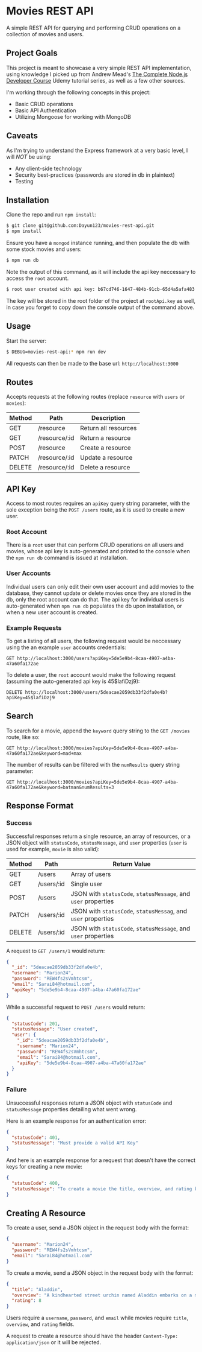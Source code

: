 # Movies REST API

A simple REST API for querying and performing CRUD operations on a collection of movies and users. 

## Project Goals

This project is meant to showcase a very simple REST API implementation, using knowledge I picked up from Andrew Mead's [The Complete Node.js Developer Course](https://www.udemy.com/course/the-complete-nodejs-developer-course-2/) Udemy tutorial series, as well as a few other sources.

I'm working through the following concepts in this project:

- Basic CRUD operations
- Basic API Authentication
- Utilizing Mongoose for working with MongoDB

## Caveats

As I'm trying to understand the Express framework at a very basic level, I will *NOT* be using:

- Any client-side technology
- Security best-practices (passwords are stored in db in plaintext)
- Testing

## Installation

Clone the repo and run `npm install`:

```bash
$ git clone git@github.com:Dayun123/movies-rest-api.git
$ npm install
```

Ensure you have a `mongod` instance running, and then populate the db with some stock movies and users:

```bash
$ npm run db
```

Note the output of this command, as it will include the api key neccessary to access the `root` account.

```bash
$ root user created with api key: b67cd746-1647-484b-91cb-65d4a5afa483
```

The key will be stored in the root folder of the project at `rootApi.key` as well, in case you forget to copy down the console output of the command above.

## Usage

Start the server:

```bash
$ DEBUG=movies-rest-api:* npm run dev
```

All requests can then be made to the base url: `http://localhost:3000`

## Routes

Accepts requests at the following routes (replace `resource` with `users` or `movies`):

|  Method | Path          | Description           |
| --------| ------------- | ----------------------|
| GET     | /resource     | Return all resources  |
| GET     | /resource/:id | Return a resource     |
| POST    | /resource     | Create a resource     |
| PATCH   | /resource/:id | Update a resource     |
| DELETE  | /resource/:id | Delete a resource     |

## API Key

Access to most routes requires an `apiKey` query string parameter, with the sole exception being the `POST /users` route, as it is used to create a new user. 

### Root Account

There is a `root` user that can perform CRUD operations on all users and movies, whose api key is auto-generated and printed to the console when the `npm run db` command is issued at installation. 

### User Accounts

Individual users can only edit their own user account and add movies to the database, they cannot update or delete movies once they are stored in the db, only the root account can do that. The api key for individual users is auto-generated when `npm run db` populates the db upon installation, or when a new user account is created.

### Example Requests

To get a listing of all users, the following request would be neccessary using the an example `user` accounts credentials:

`GET http://localhost:3000/users?apiKey=5de5e9b4-8caa-4907-a4ba-47a60fa172ae`

To delete a user, the `root` account would make the following request (assuming the auto-generated api key is 45$lafiDzj9):

`DELETE http://localhost:3000/users/5deacae2059db33f2dfa0e4b?apiKey=45$lafiDzj9`

## Search

To search for a movie, append the `keyword` query string to the `GET /movies` route, like so:

`GET http://localhost:3000/movies?apiKey=5de5e9b4-8caa-4907-a4ba-47a60fa172ae&keyword=mad+max`

The number of results can be filtered with the `numResults` query string parameter:

`GET http://localhost:3000/movies?apiKey=5de5e9b4-8caa-4907-a4ba-47a60fa172ae&keyword=batman&numResults=3`

## Response Format

### Success

Successful responses return a single resource, an array of resources, or a JSON object with `statusCode`, `statusMessage`, and `user` properties (`user` is used for example, `movie` is also valid):

|  Method | Path          | Return Value                                |
| --------| ------------- | --------------------------------------------|
| GET     | /users        | Array of users                              | 
| GET     | /users/:id    | Single user                                 |
| POST    | /users        | JSON with `statusCode`, `statusMessage`, and `user` properties  |
| PATCH   | /users/:id    | JSON with `statusCode`, `statusMessag`, and `user` properties   |
| DELETE  | /users/:id    | JSON with `statusCode`, `statusMessage`, and `user` properties  |

A request to `GET /users/1` would return:

```json
{
  "_id": "5deacae2059db33f2dfa0e4b",
  "username": "Marion24",
  "password": "REW4fs2sVmhtcsm",
  "email": "Sarai84@hotmail.com",
  "apiKey": "5de5e9b4-8caa-4907-a4ba-47a60fa172ae"
}
```

While a successful request to `POST /users` would return:

```json
{
  "statusCode": 201,
  "statusMessage": "User created",
  "user": {
    "_id": "5deacae2059db33f2dfa0e4b",
    "username": "Marion24",
    "password": "REW4fs2sVmhtcsm",
    "email": "Sarai84@hotmail.com",
    "apiKey": "5de5e9b4-8caa-4907-a4ba-47a60fa172ae"
  }
}
```

### Failure

Unsuccessful responses return a JSON object with `statusCode` and `statusMessage` properties detailing what went wrong.

Here is an example response for an authentication error:

```json
{
  "statusCode": 401,
  "statusMessage": "Must provide a valid API Key"
}
```

And here is an example response for a request that doesn't have the correct keys for creating a new movie:

```json
{
  "statusCode": 400,
  "statusMessage": "To create a movie the title, overview, and rating keys are required"
}
```

## Creating A Resource

To create a user, send a JSON object in the request body with the format:

```json
{
  "username": "Marion24",
  "password": "REW4fs2sVmhtcsm",
  "email": "Sarai84@hotmail.com"
}
```

To create a movie, send a JSON object in the request body with the format:

```json
{
  "title": "Aladdin",
  "overview": "A kindhearted street urchin named Aladdin embarks on a magical adventure after finding a lamp that releases a wisecracking genie while a power-hungry Grand Vizier vies for the same lamp that has the power to make their deepest wishes come true.",
  "rating": 8 
}
```

Users require a `username`, `password`, and `email` while movies require `title`, `overview`, and `rating` fields.

A request to create a resource should have the header `Content-Type: application/json` or it will be rejected.